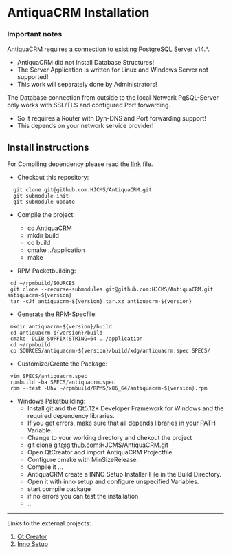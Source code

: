 # AntiquaCRM Installation

### Important notes

AntiquaCRM requires a connection to existing PostgreSQL Server v14.*.
  - AntiquaCRM did not Install Database Structures!
  - The Server Application is written for Linux and Windows Server not supported!
  - This work will separately done by Administrators!

The Database connection from outside to the local Network PgSQL-Server only works with SSL/TLS and configured Port forwarding.
  - So it requires a Router with Dyn-DNS and Port forwarding support!
  - This depends on your network service provider!

## Install instructions

For Compiling dependency please read the [link](PACKETBUILDERS.md "PACKETBUILDERS.md") file.

- Checkout this repository:
```
  git clone git@github.com:HJCMS/AntiquaCRM.git
  git submodule init
  git submodule update
```

- Compile the project:
  - cd AntiquaCRM
  - mkdir build
  - cd build
  - cmake ../application
  - make

- RPM Packetbuilding:
```
 cd ~/rpmbuild/SOURCES
 git clone --recurse-submodules git@github.com:HJCMS/AntiquaCRM.git antiquacrm-${version}
 tar -cJf antiquacrm-${version}.tar.xz antiquacrm-${version}
```

  - Generate the RPM-Specfile:
```
 mkdir antiquacrm-${version}/build
 cd antiquacrm-${version}/build
 cmake -DLIB_SUFFIX:STRING=64 ../application
 cd ~/rpmbuild
 cp SOURCES/antiquacrm-${version}/build/xdg/antiquacrm.spec SPECS/
```

  - Customize/Create the Package:
```
 vim SPECS/antiquacrm.spec
 rpmbuild -ba SPECS/antiquacrm.spec
 rpm --test -Uhv ~/rpmbuild/RPMS/x86_64/antiquacrm-${version}.rpm
```

- Windows Paketbuilding:
  - Install git and the Qt5.12* Developer Framework for Windows and the required dependency libraries.
  - If you get errors, make sure that all depends libraries in your PATH Variable.
  - Change to your working directory and chekout the project
  - git clone git@github.com:HJCMS/AntiquaCRM.git
  - Open QtCreator and import AntiquaCRM Projectfile
  - Configure cmake with MinSizeRelease.
  - Compile it ...
  - AntiquaCRM create a INNO Setup Installer File in the Build Directory.
  - Open it with inno setup and configure unspecified Variables.
  - start compile package
  - if no errors you can test the installation
  - ...

---

Links to the external projects:

1. <a href="https://www.qt.io/product/development-tools">Qt Creator</a>
2. <a href="https://jrsoftware.org/isinfo.php">Inno Setup</a>
